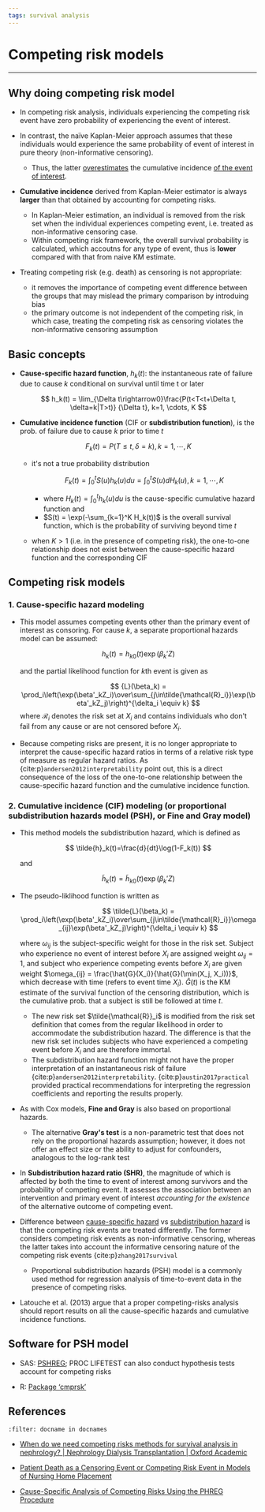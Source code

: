 ```yaml
---
tags: survival analysis
---
```


# Competing risk models

<hr>

## Why doing competing risk model

- In competing risk analysis, individuals experiencing the competing risk event have zero probability of experiencing the event of interest. 
- In contrast, the naïve Kaplan-Meier approach assumes that these individuals would experience the same probability of event of interest in pure theory (non-informative censoring). 
  - Thus, the latter <u>overestimates</u> the cumulative incidence <u>of the event of interest</u>. 

- **Cumulative incidence** derived from Kaplan-Meier estimator is always **larger** than that obtained by accounting for competing risks. 
  - In Kaplan-Meier estimation, an individual is removed from the risk set when the individual experiences competing event, i.e. treated as non-informative censoring case. 
  - Within competing risk framework, the overall survival probability is calculated, which accoutns for any type of event,  thus is **lower** compared with that from naive KM estimate.
- Treating competing risk (e.g. death) as censoring is not appropriate:
  - it removes the importance of competing event difference between the groups that may mislead the primary comparison by introduing bias
  - the primary outcome is not independent of the competing risk, in which case, treating the competing risk as censoring violates the non-informative censoring assumption

## Basic concepts

- **Cause-specific hazard function**, $h_k(t)$: the instantaneous rate of failure due to cause $k$ conditional on survival until time t or later
  
  $$
  h_k(t) = \lim_{\Delta t\rightarrow0}\frac{P(t<T<t+\Delta t, \delta=k|T>t)} {\Delta t}, k=1, \cdots, K
  $$

- **Cumulative incidence function** (CIF or **subdistribution function**), is the prob. of failure due to cause $k$ prior to time $t$
  
  $$
  F_k(t)=P(T\le t, \delta = k), k = 1, \cdots, K
  $$

  - it's not a true probability distribution

    $$
    F_k(t) = \int_0^tS(u)h_k(u)du = \int_0^t S(u)dH_k(u), k = 1, \cdots, K
    $$

    - where $H_k(t) = \int_0^t h_k(u)du$ is the cause-specific cumulative hazard function and 
    - $S(t) = \exp(-\sum_{k=1}^K H_k(t))$ is the overall survival function, which is the probability of surviving beyond time $t$

  - when $K > 1$ (i.e. in the presence of competing risk), the one-to-one relationship does not exist between the cause-specific hazard function and the corresponding CIF

## Competing risk models

### 1. Cause-specific hazard modeling

- This model assumes competing events other than the primary event of interest as consoring. For cause $k$, a separate proportional hazards model can be assumed:
  
  $$
  h_k(t)={h}_{k0}(t)\exp(\beta_k'Z)
  $$

  and the partial likelihood function for $k$th event is given as
  
  $$
  {L}(\beta_k) = \prod_i\left(\exp(\beta'_kZ_i)\over\sum_{j\in\tilde{\mathcal{R}_i}}\exp(\beta'_kZ_j)\right)^{\delta_i \equiv k}
  $$
  where $\mathcal{R}_i$ denotes the risk set at $X_i$ and contains individuals who don't fail from any cause or are not censored before $X_i$.

- Because competing risks are present, it is no longer appropriate to interpret the cause-specific hazard ratios in terms of a relative risk type of measure as regular hazard ratios. As {cite:p}`andersen2012interpretability` point out, this is a direct consequence of the loss of the one-to-one relationship between the cause-specific hazard function and the cumulative incidence function.

### 2. Cumulative incidence (CIF) modeling (or proportional subdistribution hazards model (PSH), or Fine and Gray model)

- This method models the subdistribution hazard, which is defined as 
  
  $$
  \tilde{h}_k(t)=\frac{d}{dt}\log(1-F_k(t))
  $$

  and 

  $$
  \tilde{h}_k(t)=\tilde{h}_{k0}(t)\exp(\beta_k'Z)
  $$

- The pseudo-liklihood function is written as 
  
  $$
  \tilde{L}(\beta_k) = \prod_i\left(\exp(\beta'_kZ_i)\over\sum_{j\in\tilde{\mathcal{R}_i}}\omega_{ij}\exp(\beta'_kZ_j)\right)^{\delta_i \equiv k}
  $$

  where $\omega_{ij}$ is the subject-specific weight for those in the risk set. Subject who experience no event of interest before $X_i$ are assigned weight $\omega_{ij} =1$, and subject who experience competing events before $X_i$ are given weight $\omega_{ij} = \frac{\hat{G}(X_i)}{\hat{G}(\min(X_j, X_i))}$, which decrease with time (refers to event time $X_i$). $\hat{G}(t)$ is the KM estimate of the survival function of the censoring distribution, which is the cumulative prob. that a subject is still be followed at time $t$.

  - The new risk set $\tilde{\mathcal{R}}_i$ is modified from the risk set definition that comes from the regular likelihood in order to accommodate the subdistribution hazard. The difference is that the new risk set includes subjects who have experienced a competing event before $X_i$ and are therefore immortal.
  - The subdistribution hazard function might not have the proper interpretation of an instantaneous risk of failure {cite:p}`andersen2012interpretability`. {cite:p}`austin2017practical` provided practical recommendations for interpreting the regression coefficients and reporting the results properly.

- As with Cox models, **Fine and Gray** is also based on proportional hazards. 

  - The alternative **Gray's test** is a non-parametric test that does not rely on the proportional hazards assumption; however, it does not offer an effect size or the ability to adjust for confounders, analogous to the log-rank test

- In **Subdistribution hazard ratio (SHR)**, the magnitude of which is affected by both the time to event of interest among survivors and the probability of competing event. It assesses the association between an intervention and primary event of interest *accounting for the existence* of the alternative outcome of competing event. 

- Difference between <u>cause-specific hazard</u> vs <u>subdistribution hazard</u> is that the competing risk events are treated differently. The former considers competing risk events as non-informative censoring, whereas the latter takes into account the informative censoring nature of the competing risk events {cite:p}`zhang2017survival`

  - Proportional subdistribution hazards (PSH) model is a commonly used method for regression analysis of time-to-event data in the presence of competing risks.
- Latouche et al. (2013) argue that a proper competing-risks analysis should report results on all the cause-specific hazards and cumulative incidence functions.


## Software for PSH model

- SAS: [PSHREG](https://cemsiis.meduniwien.ac.at/en/kb/science-research/software/statistical-software/pshreg/); PROC LIFETEST can also conduct hypothesis tests account for competing risks

- R: [Package ‘cmprsk’](https://cran.r-project.org/web/packages/cmprsk/cmprsk.pdf)



## References

```{bibliography}
:filter: docname in docnames
```

- [When do we need competing risks methods for survival analysis in nephrology? \| Nephrology Dialysis Transplantation | Oxford Academic](https://academic.oup.com/ndt/article/28/11/2670/1823847)

- [Patient Death as a Censoring Event or Competing Risk Event in Models of Nursing Home Placement](https://www.ncbi.nlm.nih.gov/pmc/articles/PMC2811964/)

- [Cause-Specific Analysis of Competing Risks Using the PHREG Procedure](https://www.sas.com/content/dam/SAS/support/en/sas-global-forum-proceedings/2018/2159-2018.pdf)

